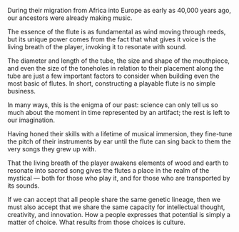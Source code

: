 During their migration from Africa into Europe as early as 40,000 years ago, our ancestors were already making music.

The essence of the flute is as fundamental as wind moving through reeds, but its unique power comes from the fact that what gives it voice is the living breath of the player, invoking it to resonate with sound.

The diameter and length of the tube, the size and shape of the mouthpiece, and even the size of the toneholes in relation to their placement along the tube are just a few important factors to consider when building even the most basic of flutes. In short, constructing a playable flute is no simple business.

In many ways, this is the enigma of our past: science can only tell us so much about the moment in time represented by an artifact; the rest is left to our imagination.

Having honed their skills with a lifetime of musical immersion, they fine-tune the pitch of their instruments by ear until the flute can sing back to them the very songs they grew up with.

That the living breath of the player awakens elements of wood and earth to resonate into sacred song gives the flutes a place in the realm of the mystical — both for those who play it, and for those who are transported by its sounds.

If we can accept that all people share the same genetic lineage, then we must also accept that we share the same capacity for intellectual thought, creativity, and innovation. How a people expresses that potential is simply a matter of choice. What results from those choices is culture.
